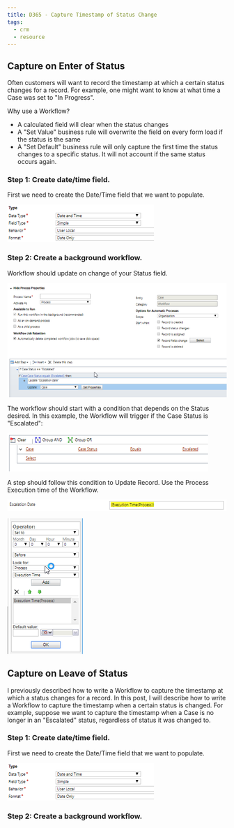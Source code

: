 ```yaml
---
title: D365 - Capture Timestamp of Status Change
tags:
  - crm
  - resource
---
```



## Capture on Enter of Status

Often customers will want to record the timestamp at which a certain status changes for a record. For example, one might want to know at what time a Case was set to "In Progress". 

Why use a Workflow?
- A calculated field will clear when the status changes
- A "Set Value" business rule will overwrite the field on every form load if the status is the same
- A "Set Default" business rule will only capture the first time the status changes to a specific status. It will not account if the same status occurs again.

### Step 1: Create date/time field.

First we need to create the Date/Time field that we want to populate.

![posts-crm-create-date-field](/images/posts-crm-create-date-field.png)

### Step 2: Create a background workflow. 

Workflow should update on change of your Status field.

![posts-crm-status-workflow](/images/posts-crm-cast-status-workflow.png)

The workflow should start with a condition that depends on the Status desired. In this example, the Workflow will trigger if the Case Status is "Escalated":

![posts-crm-status-condition](/images/posts-crm-case-status-condition.png)

A step should follow this condition to Update Record. Use the Process Execution time of the Workflow.

![posts-crm-case-status-update-2](/images/posts-crm-case-status-update-2.png)

![posts-crm-case-status-update](/images/posts-crm-case-status-update.png)


## Capture on Leave of Status

I previously described how to write a Workflow to capture the timestamp at which a status changes for a record. In this post, I will describe how to write a Workflow to capture the timestamp when a certain status is changed. For example, suppose we want to capture the timestamp when a Case is no longer in an "Escalated" status, regardless of status it was changed to. 

### Step 1: Create date/time field.

First we need to create the Date/Time field that we want to populate.

![posts-crm-create-date-field](/images/posts-crm-create-date-field.png)

###  Step 2: Create a background workflow.

<SCREENSHOT>
